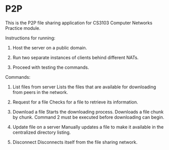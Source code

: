 # P2P

This is the P2P file sharing application for CS3103 Computer Networks Practice module.

Instructions for running:

1) Host the server on a public domain.

2) Run two separate instances of clients behind different NATs.

3) Proceed with testing the commands.

Commands:

1. List files from server
Lists the files that are available for downloading from peers in the network.

2. Request for a file
Checks for a file to retrieve its information.

3. Download a file
Starts the downloading process. Downloads a file chunk by chunk. Command 2 must be executed before downloading can begin.

4. Update file on a server
Manually updates a file to make it available in the centralized directory listing.

5. Disconnect
Disconnects itself from the file sharing network.

